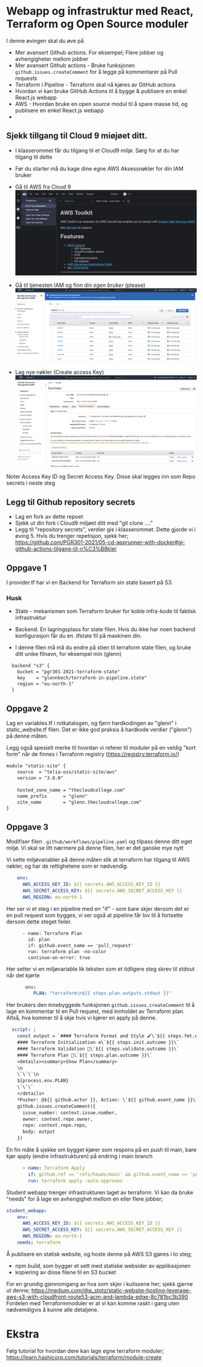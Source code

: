 # Webapp og infrastruktur med React, Terraform og Open Source moduler

I denne øvingen skal du øve på 

* Mer avansert Github actions. For eksempel; Flere jobber og avhengigheter mellom jobber
* Mer avansert Github actions - Bruke funksjonen ```github.issues.createComment``` for å legge på kommentarer på Pull requests 
* Terraform i Pipeline - Terraform skal nå kjøres av GitHub actions
* Hvordan vi kan bruke GitHub Actions til å bygge & publisere en enkel React.js webapp
* AWS - Hvordan bruke en open source modul til å spare masse tid, og publisere en enkel React.js webapp
* 
## Sjekk tillgang til Cloud 9 miøjøet ditt.

* I klasserommet får du tilgang til et Cloud9 miljø. Sørg for at du har tilgang til dette 
* Før du starter må du kage dine egne AWS Aksessnøkler for din IAM bruker 

* Gå til AWS fra Cloud 9
![Alt text](img/0.png "1")

* Gå til tjenesten IAM og finn din *egen bruker* (please)
![Alt text](img/1.png "2")

* Lag nye nøkler (Create access Key)
![Alt text](img/2.png "3")

Noter Access Key ID og Secret Access Key. Disse skal legges inn som Repo secrets i neste steg

## Legg til Github repository secrets

* Lag en fork av dette repoet
* Sjekk ut din fork i Cloud9 miljøet ditt med "git clone ...."
* Legg til "repository secrets", verdier gis i klasserommet. Dette gjorde vi i øving 5. Hvis du trenger repetisjon, sjekk her; <https://github.com/PGR301-2021/05-cd-apprunner-with-docker#gi-github-actions-tilgang-til-n%C3%B8kler>



## Oppgave 1

I provider.tf har vi en Backend for Terraform sin state basert på S3. 

### Husk

* State - mekanismen som Terraform bruker for koble infra-kode til faktisk infrastruktur 
* Backend. En lagringsplass for state filen. Hvis du ikke har noen backend konfigurasjon får du en .tfstate fil på maskinen din.

* I denne filen må må du endre på stien til terraform state filen, og bruke ditt unike filnavn, for eksempel min (glenn)

```hcl
  backend "s3" {
    bucket = "pgr301-2021-terraform-state"
    key    = "glennbech/terraform-in-pipeline.state"
    region = "eu-north-1"
  }
```
## Oppgave 2

Lag en variables.tf i rotkatalogen, og fjern hardkodingen av "glenn" i static_website.tf filen. Det er ikke god praksis å hardkode
verdier ("glenn") på denne måten. 

Legg også spesielt merke til hvordan vi referer til moduler på en veldig "kort form" når de finnes i Terraform registry (https://registry.terraform.io/)

```hcl
module "static-site" {
    source  = "telia-oss/static-site/aws"
    version = "3.0.0"
    
    hosted_zone_name = "thecloudcollege.com"
    name_prefix      = "glenn"
    site_name        = "glenn.thecloudcollege.com"
}
```

## Oppgave 3 

Modifiser filen ```.github/workflows/pipeline.yaml``` og tilpass denne ditt eget miljø. Vi skal se litt nærmere på denne filen, her er det ganske mye nytt

Vi sette miljøvariabler på denne måten slik at terraform har tilgang til AWS nøkler, og har de rettighetene som er nødvendig. 

```yaml
    env:
      AWS_ACCESS_KEY_ID: ${{ secrets.AWS_ACCESS_KEY_ID }}
      AWS_SECRET_ACCESS_KEY: ${{ secrets.AWS_SECRET_ACCESS_KEY }}
      AWS_REGION: eu-north-1
```

Her ser vi et steg i en pipeline med en "if" - som bare skjer dersom det er en pull request som bygges, vi ser også at 
pipeline får lov til å fortsette dersom dette steget feiler. 

```
      - name: Terraform Plan
        id: plan
        if: github.event_name == 'pull_request'
        run: terraform plan -no-color
        continue-on-error: true
```

Her setter vi en miljøvariable lik teksten som et tidligere steg skrev til stdout når det kjørte 

```yaml
       env:
          PLAN: "terraform\n${{ steps.plan.outputs.stdout }}"
```

Her brukers den innebyggede funksjonen  ```github.issues.createComment``` til å lage en kommentar til en Pull request, med innholdet av Terraform plan. Altså, hva kommer til å skje hvis vi kjører en apply på denne.

```yaml
  script: |
    const output = `#### Terraform Format and Style 🖌\`${{ steps.fmt.outcome }}\`
    #### Terraform Initialization ⚙️\`${{ steps.init.outcome }}\`
    #### Terraform Validation 🤖\`${{ steps.validate.outcome }}\`
    #### Terraform Plan 📖\`${{ steps.plan.outcome }}\`
    <details><summary>Show Plan</summary>
    \n
    \`\`\`\n
    ${process.env.PLAN}
    \`\`\`
    </details>
    *Pusher: @${{ github.actor }}, Action: \`${{ github.event_name }}\`*`;
    github.issues.createComment({
      issue_number: context.issue.number,
      owner: context.repo.owner,
      repo: context.repo.repo,
      body: output
    })
```

En fin måte å sjekke om bygget kjører som respons på en push til main, bare kjør apply (endre infrastrukturen)
på endring i main branch 

```yaml
      - name: Terraform Apply
        if: github.ref == 'refs/heads/main' && github.event_name == 'push'
        run: terraform apply -auto-approves
```

Student webapp trenger infrastrukturen laget av terraform. Vi kan da bruke "needs" for å lage en avhengighet mellom en eller flere jobber; 

```yaml
student_webapp:
    env:
      AWS_ACCESS_KEY_ID: ${{ secrets.AWS_ACCESS_KEY_ID }}
      AWS_SECRET_ACCESS_KEY: ${{ secrets.AWS_SECRET_ACCESS_KEY }}
      AWS_REGION: eu-north-1
    needs: terraform
```

Å publisere en statisk website, og hoste denne på AWS S3 gjøres i to steg; 

* npm build, som bygger et sett med statiske websider av applikasjonen 
* kopiering av disse filene til en S3 bucket 

For en grundig gjennomgang av hva som skjer i kulissene her; sjekk gjerne ut denne; https://medium.com/@p_stotz/static-website-hosting-leverage-aws-s3-with-cloudfront-route53-acm-and-lambda-edge-8c781bc3b390
Fordelen med Terraformmoduler er at vi kan komme raskt i gang uten nødvemdigvis å kunne alle detaljene. 

# Ekstra 

Følg tutorial for hvordan dere kan lage egne terraform moduler; https://learn.hashicorp.com/tutorials/terraform/module-create

